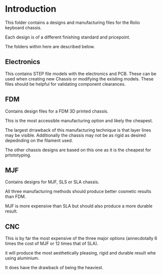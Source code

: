 # Introduction

This folder contains a designs and manufacturing files for the Rolio keyboard chassis.

Each design is of a different finishing standard and pricepoint.

The folders within here are described below.

## Electronics

This contains STEP file models with the electronics and PCB. These can be used when creating new Chassis or modifying the existing models. These files should be helpful for validating component clearances.

## FDM

Contains design files for a FDM 3D printed chassis.

This is the most accessible manufacturing option and likely the cheapest.

The largest drrawback of this manufacturing technique is that layer lines may be visible. Additionally the chassis may not be as rigid as desired depednding on the filament used.

The other chassis designs are based on this one as it is the cheapest for prtototyping.

## MJF

Contains designs for MJF, SLS or SLA chassis.

All three manufacturing methods should produce better cosmetic results than FDM.

MJF is more expensive than SLA but should also produce a more durable result.

## CNC

This is by far the most expensive of the three major options (annecdotally 6 times the cost of MJF or 12 times that of SLA).

it will produce the most aesthetically pleasing, rigid and durable result whe using aluminium.

It does have the drawback of being the heaviest.
